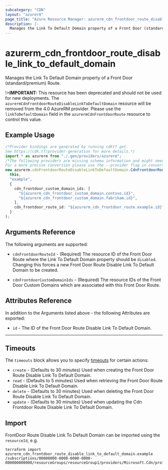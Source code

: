 ```yaml
---
subcategory: "CDN"
layout: "azurerm"
page_title: "Azure Resource Manager: azurerm_cdn_frontdoor_route_disable_link_to_default_domain"
description: |-
  Manages the Link To Default Domain property of a Front Door (standard/premium) Route.
---
```


# azurerm\_cdn\_frontdoor\_route\_disable\_link\_to\_default\_domain

Manages the Link To Default Domain property of a Front Door (standard/premium) Route.

!>**IMPORTANT:** This resource has been deprecated and should not be used for new deployments. The `azurermCdnFrontdoorRouteDisableLinkToDefaultDomain` resource will be removed from the 4.0 AzureRM provider. Please use the `linkToDefaultDomain` field in the `azurermCdnFrontdoorRoute` resource to control this value.

## Example Usage

```typescript
/*Provider bindings are generated by running cdktf get.
See https://cdk.tf/provider-generation for more details.*/
import * as azurerm from "./.gen/providers/azurerm";
/*The following providers are missing schema information and might need manual adjustments to synthesize correctly: azurerm.
For a more precise conversion please use the --provider flag in convert.*/
new azurerm.cdnFrontdoorRouteDisableLinkToDefaultDomain.CdnFrontdoorRouteDisableLinkToDefaultDomain(
  this,
  "example",
  {
    cdn_frontdoor_custom_domain_ids: [
      "${azurerm_cdn_frontdoor_custom_domain.contoso.id}",
      "${azurerm_cdn_frontdoor_custom_domain.fabrikam.id}",
    ],
    cdn_frontdoor_route_id: "${azurerm_cdn_frontdoor_route.example.id}",
  }
);

```

## Arguments Reference

The following arguments are supported:

*   `cdnFrontdoorRouteId` - (Required) The resource ID of the Front Door Route where the Link To Default Domain property should be `disabled`. Changing this forces a new Front Door Route Disable Link To Default Domain to be created.

*   `cdnFrontdoorCustomDomainIds` - (Required) The resource IDs of the Front Door Custom Domains which are associated with this Front Door Route.

## Attributes Reference

In addition to the Arguments listed above - the following Attributes are exported:

* `id` - The ID of the Front Door Route Disable Link To Default Domain.

***

## Timeouts

The `timeouts` block allows you to specify [timeouts](https://www.terraform.io/docs/configuration/resources.html#timeouts) for certain actions:

* `create` - (Defaults to 30 minutes) Used when creating the Front Door Route Disable Link To Default Domain.
* `read` - (Defaults to 5 minutes) Used when retrieving the Front Door Route Disable Link To Default Domain.
* `delete` - (Defaults to 30 minutes) Used when deleting the Front Door Route Disable Link To Default Domain.
* `update` - (Defaults to 30 minutes) Used when updating the Cdn Frontdoor Route Disable Link To Default Domain.

## Import

FrontDoor Route Disable Link To Default Domain can be imported using the `resourceId`, e.g.

```shell
terraform import azurerm_cdn_frontdoor_route_disable_link_to_default_domain.example /subscriptions/00000000-0000-0000-0000-000000000000/resourceGroups/resourceGroup1/providers/Microsoft.Cdn/profiles/profile1/afdEndpoints/endpoint1/routes/route1/disableLinkToDefaultDomain/disableLinkToDefaultDomain1
```
